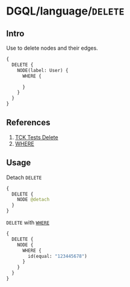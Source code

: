 # DGQL/language/`DELETE`

## Intro

Use to delete nodes and their edges.

```graphql
{
  DELETE {
    NODE(label: User) {
      WHERE {

      }
    }
  }
}
```

## References

1. [TCK Tests Delete](https://github.com/danstarns/DGQL/tree/main/packages/language/tests/tck/tck-test-files/delete)
2. [WHERE](./where.md)

## Usage

Detach `DELETE`

```graphql
{
  DELETE {
    NODE @detach
  }
}
```

`DELETE` with [`WHERE`](./where.md)

```graphql
{
  DELETE {
    NODE {
      WHERE {
        id(equal: "123445678")
      }
    }
  }
}
```
